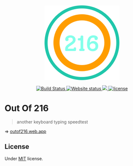 <p align="center">
    <img src="./public/logo.png"/>
</p>

<p align="center">
    <a href="https://github.com/blyndusk/front-end-starter/actions">
        <img alt="Build Status" src="https://github.com/blyndusk/front-end-starter/workflows/Main%20Workflow/badge.svg" />
    </a>
    <a href="https://outof216.web.app">
        <img alt="Website status" src="https://img.shields.io/website?url=https%3A%2F%2Foutof216.web.app"/>
    </a>
    <a href="https://codecov.io/gh/blyndusk/outof216">
        <img src="https://img.shields.io/codecov/c/github/blyndusk/outof216?token=9621a747-0e7f-4f6b-9135-a8c2b8428eee"/>
    </a>
    <a href="https://github.com/blyndusk/outof216/blob/master/LICENSE">
        <img src="https://img.shields.io/github/license/blyndusk/outof216" alt="license"/>
    </a>
</p>

# Out Of 216

> another keyboard typing speedtest

=> [outof216.web.app](https://outof216.web.app)


## License

Under [MIT](https://github.com/blyndusk/node-typescript-starter/blob/master/LICENSE) license.
